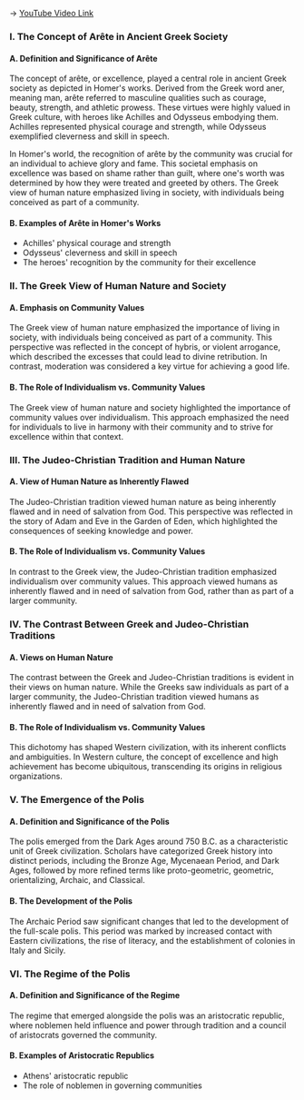 -> [YouTube Video Link](https://www.youtube.com/watch?v=R6uBJq4VQ5E&list=PL023BCE5134243987&index=4&pp=iAQB)

### I. The Concept of Arête in Ancient Greek Society
#### A. Definition and Significance of Arête

The concept of arête, or excellence, played a central role in ancient Greek society as depicted in Homer's works. Derived from the Greek word aner, meaning man, arête referred to masculine qualities such as courage, beauty, strength, and athletic prowess. These virtues were highly valued in Greek culture, with heroes like Achilles and Odysseus embodying them. Achilles represented physical courage and strength, while Odysseus exemplified cleverness and skill in speech.

In Homer's world, the recognition of arête by the community was crucial for an individual to achieve glory and fame. This societal emphasis on excellence was based on shame rather than guilt, where one's worth was determined by how they were treated and greeted by others. The Greek view of human nature emphasized living in society, with individuals being conceived as part of a community.

#### B. Examples of Arête in Homer's Works

*   Achilles' physical courage and strength
*   Odysseus' cleverness and skill in speech
*   The heroes' recognition by the community for their excellence

### II. The Greek View of Human Nature and Society
#### A. Emphasis on Community Values

The Greek view of human nature emphasized the importance of living in society, with individuals being conceived as part of a community. This perspective was reflected in the concept of hybris, or violent arrogance, which described the excesses that could lead to divine retribution. In contrast, moderation was considered a key virtue for achieving a good life.

#### B. The Role of Individualism vs. Community Values

The Greek view of human nature and society highlighted the importance of community values over individualism. This approach emphasized the need for individuals to live in harmony with their community and to strive for excellence within that context.

### III. The Judeo-Christian Tradition and Human Nature
#### A. View of Human Nature as Inherently Flawed

The Judeo-Christian tradition viewed human nature as being inherently flawed and in need of salvation from God. This perspective was reflected in the story of Adam and Eve in the Garden of Eden, which highlighted the consequences of seeking knowledge and power.

#### B. The Role of Individualism vs. Community Values

In contrast to the Greek view, the Judeo-Christian tradition emphasized individualism over community values. This approach viewed humans as inherently flawed and in need of salvation from God, rather than as part of a larger community.

### IV. The Contrast Between Greek and Judeo-Christian Traditions
#### A. Views on Human Nature

The contrast between the Greek and Judeo-Christian traditions is evident in their views on human nature. While the Greeks saw individuals as part of a larger community, the Judeo-Christian tradition viewed humans as inherently flawed and in need of salvation from God.

#### B. The Role of Individualism vs. Community Values

This dichotomy has shaped Western civilization, with its inherent conflicts and ambiguities. In Western culture, the concept of excellence and high achievement has become ubiquitous, transcending its origins in religious organizations.

### V. The Emergence of the Polis
#### A. Definition and Significance of the Polis

The polis emerged from the Dark Ages around 750 B.C. as a characteristic unit of Greek civilization. Scholars have categorized Greek history into distinct periods, including the Bronze Age, Mycenaean Period, and Dark Ages, followed by more refined terms like proto-geometric, geometric, orientalizing, Archaic, and Classical.

#### B. The Development of the Polis

The Archaic Period saw significant changes that led to the development of the full-scale polis. This period was marked by increased contact with Eastern civilizations, the rise of literacy, and the establishment of colonies in Italy and Sicily.

### VI. The Regime of the Polis
#### A. Definition and Significance of the Regime

The regime that emerged alongside the polis was an aristocratic republic, where noblemen held influence and power through tradition and a council of aristocrats governed the community.

#### B. Examples of Aristocratic Republics

*   Athens' aristocratic republic
*   The role of noblemen in governing communities
